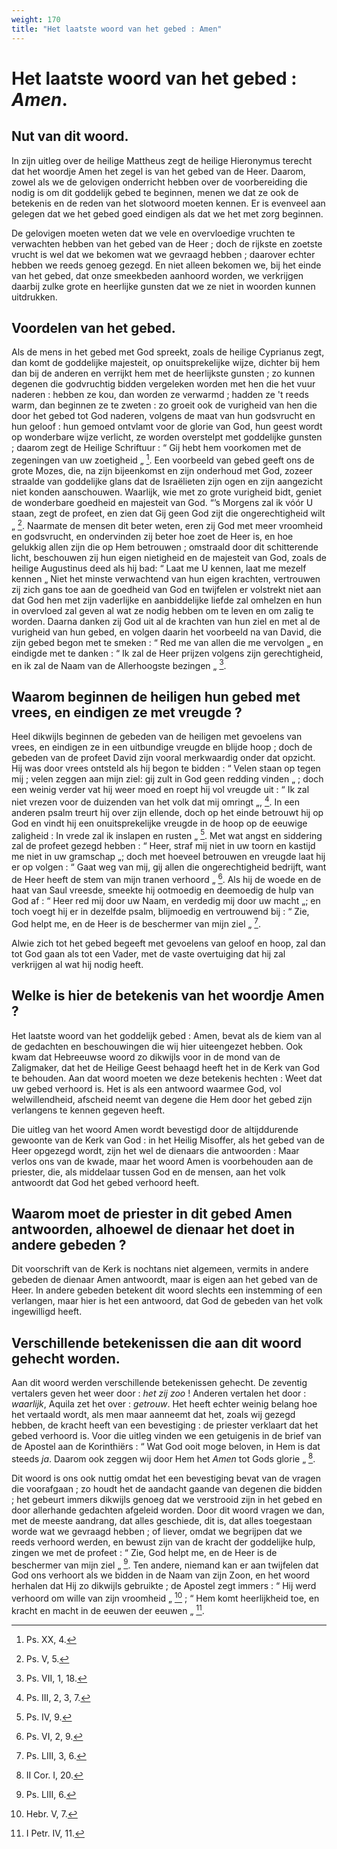 ```yaml
---
weight: 170
title: "Het laatste woord van het gebed : Amen"
---
```


# Het laatste woord van het gebed : *Amen*.

## Nut van dit woord.

In zijn uitleg over de heilige Mattheus zegt de heilige Hieronymus terecht dat het woordje Amen het zegel is van het gebed van de Heer. Daarom, zowel als we de gelovigen onderricht hebben over de voorbereiding die nodig is om dit goddelijk gebed te beginnen, menen we dat ze ook de betekenis en de reden van het slotwoord moeten kennen. Er is evenveel aan gelegen dat we het gebed goed eindigen als dat we het met zorg beginnen.

De gelovigen moeten weten dat we vele en overvloedige vruchten te verwachten hebben van het gebed van de Heer ; doch de rijkste en zoetste vrucht is wel dat we bekomen wat we gevraagd hebben ; daarover echter hebben we reeds genoeg gezegd. En niet alleen bekomen we, bij het einde van het gebed, dat onze smeekbeden aanhoord worden, we verkrijgen daarbij zulke grote en heerlijke gunsten dat we ze niet in woorden kunnen uitdrukken.

## Voordelen van het gebed.

Als de mens in het gebed met God spreekt, zoals de heilige Cyprianus zegt, dan komt de goddelijke majesteit, op onuitsprekelijke wijze, dichter bij hem dan bij de anderen en verrijkt hem met de heerlijkste gunsten ; zo kunnen degenen die godvruchtig bidden vergeleken worden met hen die het vuur naderen : hebben ze kou, dan worden ze verwarmd ; hadden ze 't reeds warm, dan beginnen ze te zweten : zo groeit ook de vurigheid van hen die door het gebed tot God naderen, volgens de maat van hun godsvrucht en hun geloof : hun gemoed ontvlamt voor de glorie van God, hun geest wordt op wonderbare wijze verlicht, ze worden overstelpt met goddelijke gunsten ; daarom zegt de Heilige Schriftuur : “ Gij hebt hem voorkomen met de zegeningen van uw zoetigheid „ [^708.1]. Een voorbeeld van gebed geeft ons de grote Mozes, die, na zijn bijeenkomst en zijn onderhoud met God, zozeer straalde van goddelijke glans dat de Israëlieten zijn ogen en zijn aangezicht niet konden aanschouwen.  Waarlijk, wie met zo grote vurigheid bidt, geniet de wonderbare goedheid en majesteit van God.  “’s Morgens zal ik vóór U staan, zegt de profeet, en zien dat Gij geen God zijt die ongerechtigheid wilt „ [^708.2]. Naarmate de mensen dit beter weten, eren zij God met meer vroomheid en godsvrucht, en ondervinden zij beter hoe zoet de Heer is, en hoe gelukkig allen zijn die op Hem betrouwen ; omstraald door dit schitterende licht, beschouwen zij hun eigen nietigheid en de majesteit van God, zoals de heilige Augustinus deed als hij bad: “ Laat me U kennen, laat me mezelf kennen „ Niet het minste verwachtend van hun eigen krachten, vertrouwen zij zich gans toe aan de goedheid van God en twijfelen er volstrekt niet aan dat God hen met zijn vaderlijke en aanbiddelijke liefde zal omhelzen en hun in overvloed zal geven al wat ze nodig hebben om te leven en om zalig te worden. Daarna danken zij God uit al de krachten van hun ziel en met al de vurigheid van hun gebed, en volgen daarin het voorbeeld na van David, die zijn gebed begon met te smeken : “ Red me van allen die me vervolgen „ en eindigde met te danken : “ Ik zal de Heer prijzen volgens zijn gerechtigheid, en ik zal de Naam van de Allerhoogste bezingen „ [^709.1].

[^708.1]: Ps. XX, 4.

[^708.2]: Ps. V, 5.

## Waarom beginnen de heiligen hun gebed met vrees, en eindigen ze met vreugde ?

Heel dikwijls beginnen de gebeden van de heiligen met gevoelens van vrees, en eindigen ze in een uitbundige vreugde en blijde hoop ; doch de gebeden van de profeet David zijn vooral merkwaardig onder dat opzicht. Hij was door vrees ontsteld als hij begon te bidden : “ Velen staan op tegen mij ; velen zeggen aan mijn ziel: gij zult in God geen redding vinden „ ; doch een weinig verder vat hij weer moed en roept hij vol vreugde uit : “ Ik zal niet vrezen voor de duizenden van het volk dat mij omringt „, [^709.2]. In een anderen psalm treurt hij over zijn ellende, doch op het einde betrouwt hij op God en vindt hij een onuitsprekelijke vreugde in de hoop op de eeuwige zaligheid : In vrede zal ik inslapen en rusten „ [^710.1]. Met wat angst en siddering zal de profeet gezegd hebben : “ Heer, straf mij niet in uw toorn en kastijd me niet in uw gramschap „; doch met hoeveel betrouwen en vreugde laat hij er op volgen : “ Gaat weg van mij, gij allen die ongerechtigheid bedrijft, want de Heer heeft de stem van mijn tranen verhoord „ [^710.2]. Als hij de woede en de haat van Saul vreesde, smeekte hij ootmoedig en deemoedig de hulp van God af : “ Heer red mij door uw Naam, en verdedig mij door uw macht „; en toch voegt hij er in dezelfde psalm, blijmoedig en vertrouwend bij : “ Zie, God helpt me, en de Heer is de beschermer van mijn ziel „ [^710.3].

Alwie zich tot het gebed begeeft met gevoelens van geloof en hoop, zal dan tot God gaan als tot een Vader, met de vaste overtuiging dat hij zal verkrijgen al wat hij nodig heeft.

[^709.1]: Ps. VII, 1, 18.

[^709.2]: Ps. III, 2, 3, 7.

## Welke is hier de betekenis van het woordje Amen ?

Het laatste woord van het goddelijk gebed : Amen, bevat als de kiem van al de gedachten en beschouwingen die wij hier uiteengezet hebben. Ook kwam dat Hebreeuwse woord zo dikwijls voor in de mond van de Zaligmaker, dat het de Heilige Geest behaagd heeft het in de Kerk van God te behouden. Aan dat woord moeten we deze betekenis hechten : Weet dat uw gebed verhoord is. Het is als een antwoord waarmee God, vol welwillendheid, afscheid neemt van degene die Hem door het gebed zijn verlangens te kennen gegeven heeft.

Die uitleg van het woord Amen wordt bevestigd door de altijddurende gewoonte van de Kerk van God : in het Heilig Misoffer, als het gebed van de Heer opgezegd wordt, zijn het wel de dienaars die antwoorden : Maar verlos ons van de kwade, maar het woord Amen is voorbehouden aan de priester, die, als middelaar tussen God en de mensen, aan het volk antwoordt dat God het gebed verhoord heeft.

[^710.1]: Ps. IV, 9.

[^710.2]: Ps. VI, 2, 9.

[^710.3]: Ps. LIII, 3, 6.

## Waarom moet de priester in dit gebed Amen antwoorden, alhoewel de dienaar het doet in andere gebeden ?

Dit voorschrift van de Kerk is nochtans niet algemeen, vermits in andere gebeden de dienaar Amen antwoordt, maar is eigen aan het gebed van de Heer. In andere gebeden betekent dit woord slechts een instemming of een verlangen, maar hier is het een antwoord, dat God de gebeden van het volk ingewilligd heeft.

## Verschillende betekenissen die aan dit woord gehecht worden.

Aan dit woord werden verschillende betekenissen gehecht. De zeventig vertalers geven het weer door : *het zij zoo* ! Anderen vertalen het door : *waarlijk*, Aquila zet het over : *getrouw*. Het heeft echter weinig belang hoe het vertaald wordt, als men maar aanneemt dat het, zoals wij gezegd hebben, de kracht heeft van een bevestiging : de priester verklaart dat het gebed verhoord is. Voor die uitleg vinden we een getuigenis in de brief van de Apostel aan de Korinthiërs : “ Wat God ooit moge beloven, in Hem is dat steeds *ja*. Daarom ook zeggen wij door Hem het *Amen* tot Gods glorie „ [^711.1].

[^711.1]: II Cor. I, 20.

Dit woord is ons ook nuttig omdat het een bevestiging bevat van de vragen die voorafgaan ; zo houdt het de aandacht gaande van degenen die bidden ; het gebeurt immers dikwijls genoeg dat we verstrooid zijn in het gebed en door allerhande gedachten afgeleid worden. Door dit woord vragen we dan, met de meeste aandrang, dat alles geschiede, dit is, dat alles toegestaan worde wat we gevraagd hebben ; of liever, omdat we begrijpen dat we reeds verhoord werden, en bewust zijn van de kracht der goddelijke hulp, zingen we met de profeet : “ Zie, God helpt me, en de Heer is de beschermer van mijn ziel „ [^712.1]. Ten andere, niemand kan er aan twijfelen dat God ons verhoort als we bidden in de Naam van zijn Zoon, en het woord herhalen dat Hij zo dikwijls gebruikte ; de Apostel zegt immers : “ Hij werd verhoord om wille van zijn vroomheid „ [^712.2] ; “ Hem komt heerlijkheid toe, en kracht en macht in de eeuwen der eeuwen „ [^712.3].

[^712.1]: Ps. LIII, 6.

[^712.2]: Hebr. V, 7.

[^712.3]: I Petr. IV, 11.

